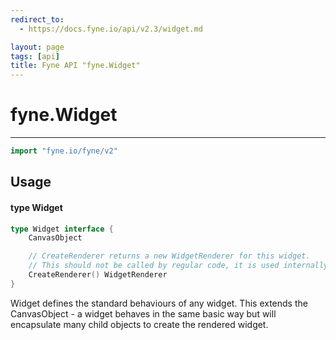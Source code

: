 ```yaml
---
redirect_to:
  - https://docs.fyne.io/api/v2.3/widget.md

layout: page
tags: [api]
title: Fyne API "fyne.Widget"
---
```



# fyne.Widget
---
```go
import "fyne.io/fyne/v2"
```

## Usage

#### type Widget

```go
type Widget interface {
	CanvasObject

	// CreateRenderer returns a new WidgetRenderer for this widget.
	// This should not be called by regular code, it is used internally to render a widget.
	CreateRenderer() WidgetRenderer
}
```

Widget defines the standard behaviours of any widget. This extends the CanvasObject - a widget behaves in the same basic way but will encapsulate many child objects to create the rendered widget.
